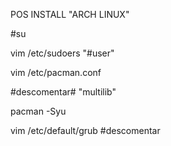 POS INSTALL "ARCH LINUX"

#su

vim /etc/sudoers
"#user" 

vim /etc/pacman.conf

#descomentar#
"multilib"

pacman -Syu

vim /etc/default/grub
#descomentar


